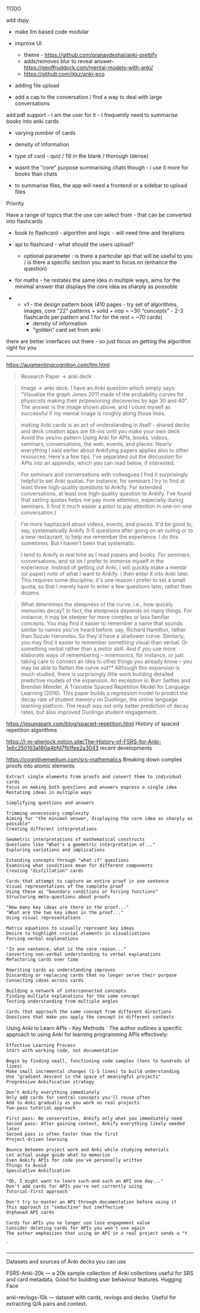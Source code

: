 
TODO

add dspy
- make llm based code modular


- improve UI
    - theme - https://github.com/pranavdeshai/anki-prettify
    - adds/removes blur to reveal answer- https://geoffruddock.com/mental-models-with-anki/
    - https://github.com/ikkz/anki-eco

- adding file upload

- add a cap to the conversation / find a way to deal with large conversations


add pdf support - I am the user for it - I frequently need to summarise books into anki cards
- varying number of cards
- density of information
- type of card - quiz / fill in the blank / thorough (dense)
- wasnt the "core" purpose summarising chats though - i use it more for books than chats

- to summarise files, the app will need a frontend or a sidebar to upload files

Priority


Have a range of topics that the use can select from - that can be converted into flashcards

- book to flashcard - algorithm and logic - will need time and iterations
- api to flashcard - what should the users upload?
    - optional parameter : is there a particular api that will be useful to you / is there a specific section you want to focus on (enhance the question)
- for maths - he restates the same idea in multiple ways, aims for the minimal answer that displays the core idea as sharply as possoble


- - v1 - the design pattern book (410 pages - try set of algorithms, images, core "22" patterns + solid + oop = ~30 "concepts" - 2-3 flashcards per pattern and 1 for for the rest = ~70 cards)
    - density of information
    - "golden" card set from anki

there are better interfaces out there - so just focus on getting the algorithm right for you

---------------------------

https://augmentingcognition.com/ltm.html
> Research Paper -> anki deck

> Image -> anki deck: I have an Anki question which simply says: “Visualize the graph Jones 2011 made of the probability curves for physicists making their prizewinning discoveries by age 30 and 40”. The answer is the image shown above, and I count myself as successful if my mental image is roughly along those lines.

> making Anki cards is an act of understanding in itself - shared decks and deck creation apps are fill-ins until you make your own deck
> Avoid the yes/no pattern
> Using Anki for APIs, books, videos, seminars, conversations, the web, events, and places: Nearly everything I said earlier about Ankifying papers applies also to other resources. Here's a few tips. I've separated out the discussion for APIs into an appendix, which you can read below, if interested.

> For seminars and conversations with colleagues I find it surprisingly helpful to set Anki quotas. For instance, for seminars I try to find at least three high-quality questions to Ankify. For extended conversations, at least one high-quality question to Ankify. I've found that setting quotas helps me pay more attention, especially during seminars. (I find it much easier a priori to pay attention in one-on-one conversation.)

> I'm more haphazard about videos, events, and places. It'd be good to, say, systematically Ankify 3-5 questions after going on an outing or to a new restaurant, to help me remember the experience. I do this sometimes. But I haven't been that systematic.

> I tend to Ankify in real time as I read papers and books. For seminars, conversations, and so on I prefer to immerse myself in the experience. Instead of getting out Anki, I will quickly make a mental (or paper) note of what I want to Ankify. I then enter it into Anki later. This requires some discipline; it's one reason I prefer to set a small quota, so that I merely have to enter a few questions later, rather than dozens.

> What determines the steepness of the curve, i.e., how quickly memories decay? In fact, the steepness depends on many things. For instance, it may be steeper for more complex or less familiar concepts. You may find it easier to remember a name that sounds similar to names you've heard before: say, Richard Hamilton, rather than Suzuki Harunobu. So they'd have a shallower curve. Similarly, you may find it easier to remember something visual than verbal. Or something verbal rather than a motor skill. And if you use more elaborate ways of remembering – mnemonics, for instance, or just taking care to connect an idea to other things you already know – you may be able to flatten the curve out** Although this expansion is much studied, there is surprisingly little work building detailed predictive models of the expansion. An exception is: Burr Settles and Brendan Meeder, A Trainable Spaced Repetition Model for Language Learning (2016). This paper builds a regression model to predict the decay rate of student memory on Duolingo, the online language learning platform. The result was not only better prediction of decay rates, but also improved Duolingo student engagement..

https://jesungpark.com/blog/spaced-repetition.html
History of spaced repetition algorithms

https://l-m-sherlock.notion.site/The-History-of-FSRS-for-Anki-1e6c250163a180a4bfd7fb1fee2a3043
recent developments

https://cognitivemedium.com/srs-mathematics
    Breaking down complex proofs into atomic elements

    Extract single elements from proofs and convert them to individual cards
    Focus on making both questions and answers express a single idea
    Restating ideas in multiple ways

    Simplifying questions and answers

    Trimming unnecessary complexity
    Aiming for "the minimal answer, displaying the core idea as sharply as possible"
    Creating different interpretations

    Geometric interpretations of mathematical constructs
    Questions like "What's a geometric interpretation of..."
    Exploring variations and implications

    Extending concepts through "what if" questions
    Examining what conditions mean for different components
    Creating "distillation" cards

    Cards that attempt to capture an entire proof in one sentence
    Visual representations of the complete proof
    Using these as "boundary conditions or forcing functions"
    Structuring meta-questions about proofs

    "How many key ideas are there in the proof..."
    "What are the two key ideas in the proof..."
    Using visual representations

    Matrix equations to visually represent key ideas
    Desire to highlight crucial elements in visualizations
    Forcing verbal explanations

    "In one sentence, what is the core reason..."
    Converting non-verbal understanding to verbal explanations
    Refactoring cards over time

    Rewriting cards as understanding improves
    Discarding or replacing cards that no longer serve their purpose
    Connecting ideas across cards

    Building a network of interconnected concepts
    Finding multiple explanations for the same concept
    Testing understanding from multiple angles

    Cards that approach the same concept from different directions
    Questions that make you apply the concept in different contexts

Using Anki to Learn APIs - Key Methods
`    The author outlines a specific approach to using Anki for learning programming APIs effectively:

    Effective Learning Process
    Start with working code, not documentation

    Begin by finding small, functioning code samples (tens to hundreds of lines)
    Make small incremental changes (1-5 lines) to build understanding
    Use "gradient descent in the space of meaningful projects"
    Progressive Ankification strategy

    Don't Ankify everything immediately
    Only add cards for central concepts you'll reuse often
    Add to Anki gradually as you work on real projects
    Two-pass tutorial approach

    First pass: Be conservative, Ankify only what you immediately need
    Second pass: After gaining context, Ankify everything likely needed later
    Second pass is often faster than the first
    Project-driven learning

    Bounce between project work and Anki while studying materials
    Let actual usage guide what to memorize
    Even Ankify APIs for code you've personally written
    Things to Avoid
    Speculative Ankification

    "Oh, I might want to learn such-and-such an API one day..."
    Don't add cards for APIs you're not currently using
    Tutorial-first approach

    Don't try to master an API through documentation before using it
    This approach is "seductive" but ineffective
    Orphaned API cards

    Cards for APIs you no longer use lose engagement value
    Consider deleting cards for APIs you won't use again
    The author emphasizes that using an API in a real project sends a "t
`

--------------
Datasets and sources of Anki decks you can use

FSRS-Anki-20k — a 20k sample collection of Anki collections useful for SRS and card metadata. Good for building user behaviour features.
Hugging Face

anki-revlogs-10k — dataset with cards, revlogs and decks. Useful for extracting Q/A pairs and context.
